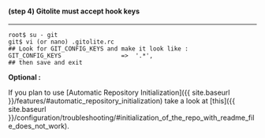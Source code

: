 #### **(step 4)** Gitolite must accept hook keys
***

```
root$ su - git
git$ vi (or nano) .gitolite.rc
## Look for GIT_CONFIG_KEYS and make it look like :
GIT_CONFIG_KEYS                 =>  '.*',
## then save and exit
```

**Optional :**

If you plan to use [Automatic Repository Initialization]({{ site.baseurl }}/features/#automatic_repository_initialization) take a look at [this]({{ site.baseurl }}/configuration/troubleshooting/#initialization_of_the_repo_with_readme_file_does_not_work).
